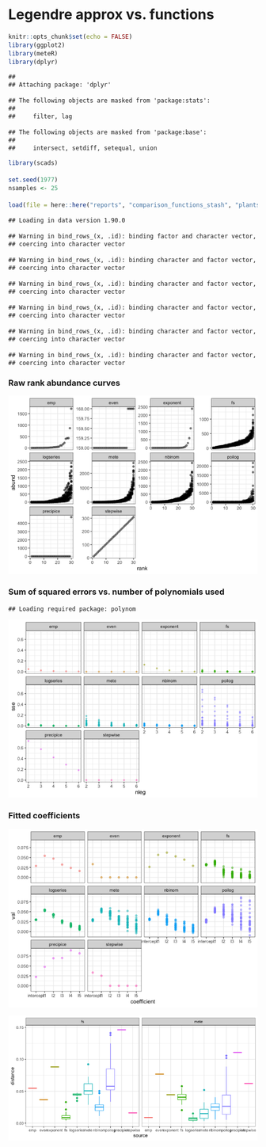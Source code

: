 Legendre approx vs. functions
================

``` r
knitr::opts_chunk$set(echo = FALSE)
library(ggplot2)
library(meteR)
library(dplyr)
```

    ## 
    ## Attaching package: 'dplyr'

    ## The following objects are masked from 'package:stats':
    ## 
    ##     filter, lag

    ## The following objects are masked from 'package:base':
    ## 
    ##     intersect, setdiff, setequal, union

``` r
library(scads)

set.seed(1977)
nsamples <- 25

load(file = here::here("reports", "comparison_functions_stash", "plants_stash.RData"))
```

    ## Loading in data version 1.90.0

    ## Warning in bind_rows_(x, .id): binding factor and character vector,
    ## coercing into character vector

    ## Warning in bind_rows_(x, .id): binding character and factor vector,
    ## coercing into character vector

    ## Warning in bind_rows_(x, .id): binding character and factor vector,
    ## coercing into character vector

    ## Warning in bind_rows_(x, .id): binding character and factor vector,
    ## coercing into character vector

    ## Warning in bind_rows_(x, .id): binding character and factor vector,
    ## coercing into character vector

    ## Warning in bind_rows_(x, .id): binding character and factor vector,
    ## coercing into character vector

### Raw rank abundance curves

![](comparison_functions_plants_files/figure-markdown_github/samples%20plot-1.png)

### Sum of squared errors vs. number of polynomials used

    ## Loading required package: polynom

![](comparison_functions_plants_files/figure-markdown_github/sse%20vs%20nleg-1.png)

### Fitted coefficients

![](comparison_functions_plants_files/figure-markdown_github/get%20all%20coeffs-1.png)

![](comparison_functions_plants_files/figure-markdown_github/dist%20to%20centroids-1.png)

